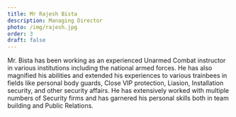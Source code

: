 ```yaml
---
title: Mr Rajesh Bista
description: Managing Director
photo: /img/rajesh.jpg
order: 3
draft: false
---
```

Mr. Bista has been working as an experienced Unarmed Combat instructor in various institutions including the national armed forces. He has also magnified his abilities and extended his experiences to various trainbees in fields like personal body guards, Close VIP protection, Liasion, Installation security, and other security affairs. He has extensively worked with multiple numbers of Security firms and has garnered his personal skills both in team building and Public Relations.